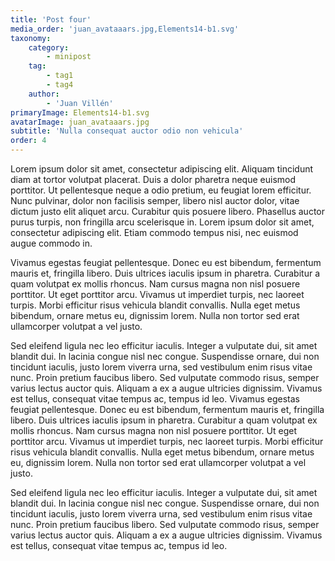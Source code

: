 ```yaml
---
title: 'Post four'
media_order: 'juan_avataaars.jpg,Elements14-b1.svg'
taxonomy:
    category:
        - minipost
    tag:
        - tag1
        - tag4
    author:
        - 'Juan Villén'
primaryImage: Elements14-b1.svg
avatarImage: juan_avataaars.jpg
subtitle: 'Nulla consequat auctor odio non vehicula'
order: 4
---
```


Lorem ipsum dolor sit amet, consectetur adipiscing elit. Aliquam tincidunt diam at tortor volutpat placerat. Duis a dolor pharetra neque euismod porttitor. Ut pellentesque neque a odio pretium, eu feugiat lorem efficitur. Nunc pulvinar, dolor non facilisis semper, libero nisl auctor dolor, vitae dictum justo elit aliquet arcu. Curabitur quis posuere libero. Phasellus auctor purus turpis, non fringilla arcu scelerisque in. Lorem ipsum dolor sit amet, consectetur adipiscing elit. Etiam commodo tempus nisi, nec euismod augue commodo in.

Vivamus egestas feugiat pellentesque. Donec eu est bibendum, fermentum mauris et, fringilla libero. Duis ultrices iaculis ipsum in pharetra. Curabitur a quam volutpat ex mollis rhoncus. Nam cursus magna non nisl posuere porttitor. Ut eget porttitor arcu. Vivamus ut imperdiet turpis, nec laoreet turpis. Morbi efficitur risus vehicula blandit convallis. Nulla eget metus bibendum, ornare metus eu, dignissim lorem. Nulla non tortor sed erat ullamcorper volutpat a vel justo.

Sed eleifend ligula nec leo efficitur iaculis. Integer a vulputate dui, sit amet blandit dui. In lacinia congue nisl nec congue. Suspendisse ornare, dui non tincidunt iaculis, justo lorem viverra urna, sed vestibulum enim risus vitae nunc. Proin pretium faucibus libero. Sed vulputate commodo risus, semper varius lectus auctor quis. Aliquam a ex a augue ultricies dignissim. Vivamus est tellus, consequat vitae tempus ac, tempus id leo.
Vivamus egestas feugiat pellentesque. Donec eu est bibendum, fermentum mauris et, fringilla libero. Duis ultrices iaculis ipsum in pharetra. Curabitur a quam volutpat ex mollis rhoncus. Nam cursus magna non nisl posuere porttitor. Ut eget porttitor arcu. Vivamus ut imperdiet turpis, nec laoreet turpis. Morbi efficitur risus vehicula blandit convallis. Nulla eget metus bibendum, ornare metus eu, dignissim lorem. Nulla non tortor sed erat ullamcorper volutpat a vel justo.

Sed eleifend ligula nec leo efficitur iaculis. Integer a vulputate dui, sit amet blandit dui. In lacinia congue nisl nec congue. Suspendisse ornare, dui non tincidunt iaculis, justo lorem viverra urna, sed vestibulum enim risus vitae nunc. Proin pretium faucibus libero. Sed vulputate commodo risus, semper varius lectus auctor quis. Aliquam a ex a augue ultricies dignissim. Vivamus est tellus, consequat vitae tempus ac, tempus id leo.
